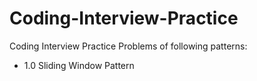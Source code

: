 # Coding-Interview-Practice
Coding Interview Practice Problems of following patterns:
- 1.0 Sliding Window Pattern
